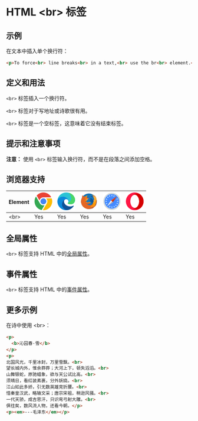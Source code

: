 HTML \<br> 标签
===

## 示例

在文本中插入单个换行符：

```html idoc:preview
<p>To force<br> line breaks<br> in a text,<br> use the br<br> element.</p>
```

## 定义和用法

`<br>` 标签插入一个换行符。

`<br>` 标签对于写地址或诗歌很有用。

`<br>` 标签是一个空标签，这意味着它没有结束标签。

## 提示和注意事项

**注意：** 使用 `<br>` 标签输入换行符，而不是在段落之间添加空格。

## 浏览器支持

| Element | ![chrome][1] | ![edge][2] | ![firefox][3] | ![safari][4] | ![opera][5] |
| ------- | --- | --- | --- | --- | --- |
| \<br>   | Yes | Yes | Yes | Yes | Yes |

## 全局属性

`<br>` 标签支持 HTML 中的[全局属性](../reference/standardattributes.md)。

## 事件属性

`<br>` 标签支持 HTML 中的[事件属性](../reference/eventattributes.md)。


## 更多示例

在诗中使用 \<br>：

```html idoc:preview
<p>
  <b>沁园春·雪</b>
</p>
<p>
北国风光，千里冰封，万里雪飘。<br>
望长城内外，惟余莽莽；大河上下，顿失滔滔。<br>
山舞银蛇，原驰蜡象，欲与天公试比高。<br>
须晴日，看红装素裹，分外妖娆。<br>
江山如此多娇，引无数英雄竞折腰。<br>
惜秦皇汉武，略输文采；唐宗宋祖，稍逊风骚。<br>
一代天骄，成吉思汗，只识弯弓射大雕。<br>
俱往矣，数风流人物，还看今朝。</p>
<p><em>---毛泽东</em></p>
```

[1]: ../assets/chrome.svg
[2]: ../assets/edge.svg
[3]: ../assets/firefox.svg
[4]: ../assets/safari.svg
[5]: ../assets/opera.svg